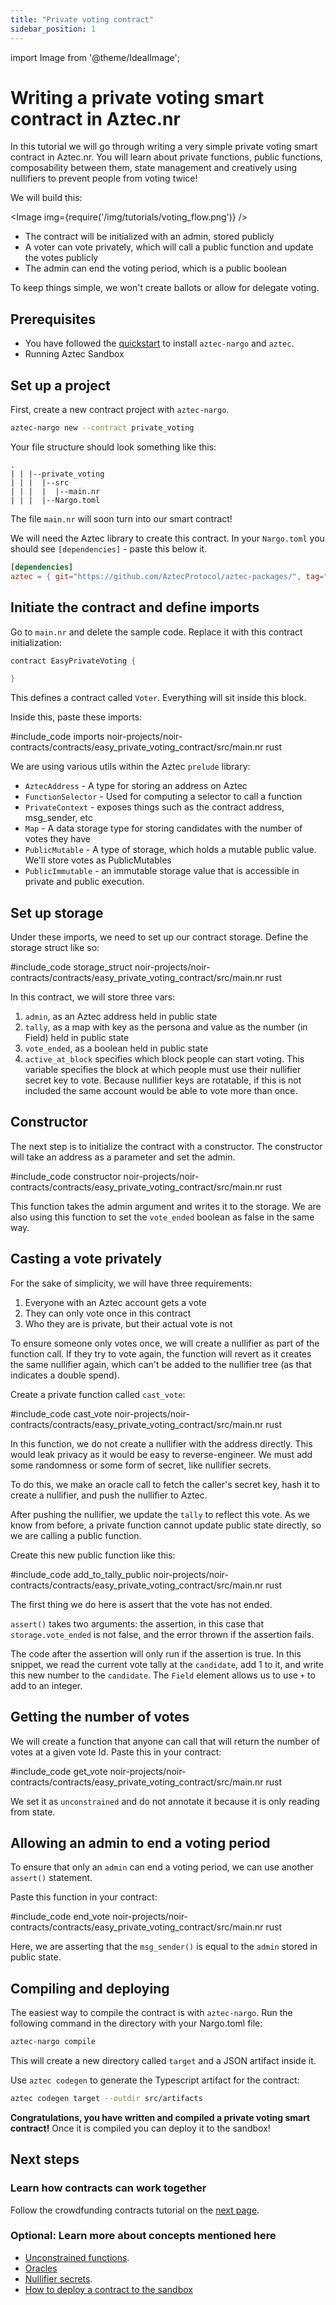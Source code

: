 ```yaml
---
title: "Private voting contract"
sidebar_position: 1
---
```


import Image from '@theme/IdealImage';

# Writing a private voting smart contract in Aztec.nr

In this tutorial we will go through writing a very simple private voting smart contract in Aztec.nr. You will learn about private functions, public functions, composability between them, state management and creatively using nullifiers to prevent people from voting twice!

We will build this:

<Image img={require('/img/tutorials/voting_flow.png')} />

- The contract will be initialized with an admin, stored publicly
- A voter can vote privately, which will call a public function and update the votes publicly
- The admin can end the voting period, which is a public boolean

To keep things simple, we won't create ballots or allow for delegate voting.

## Prerequisites

- You have followed the [quickstart](../../../guides/getting_started) to install `aztec-nargo` and `aztec`.
- Running Aztec Sandbox

## Set up a project

First, create a new contract project with `aztec-nargo`.

```bash
aztec-nargo new --contract private_voting
```

Your file structure should look something like this:

```tree
.
| | |--private_voting
| | |  |--src
| | |  |  |--main.nr
| | |  |--Nargo.toml
```

The file `main.nr` will soon turn into our smart contract!

We will need the Aztec library to create this contract. In your `Nargo.toml` you should see `[dependencies]` - paste this below it.

```toml
[dependencies]
aztec = { git="https://github.com/AztecProtocol/aztec-packages/", tag="#include_aztec_version", directory="noir-projects/aztec-nr/aztec" }
```

## Initiate the contract and define imports

Go to `main.nr` and delete the sample code. Replace it with this contract initialization:

```rust
contract EasyPrivateVoting {

}
```

This defines a contract called `Voter`. Everything will sit inside this block.

Inside this, paste these imports:

#include_code imports noir-projects/noir-contracts/contracts/easy_private_voting_contract/src/main.nr rust

We are using various utils within the Aztec `prelude` library:

- `AztecAddress` - A type for storing an address on Aztec
- `FunctionSelector` - Used for computing a selector to call a function
- `PrivateContext` - exposes things such as the contract address, msg_sender, etc
- `Map` - A data storage type for storing candidates with the number of votes they have
- `PublicMutable` - A type of storage, which holds a mutable public value. We'll store votes as PublicMutables
- `PublicImmutable` - an immutable storage value that is accessible in private and public execution.

## Set up storage

Under these imports, we need to set up our contract storage.
Define the storage struct like so:

#include_code storage_struct noir-projects/noir-contracts/contracts/easy_private_voting_contract/src/main.nr rust

In this contract, we will store three vars:

1. `admin`, as an Aztec address held in public state
2. `tally`, as a map with key as the persona and value as the number (in Field) held in public state
3. `vote_ended`, as a boolean held in public state
4. `active_at_block` specifies which block people can start voting. This variable specifies the block at which people must use their nullifier secret key to vote. Because nullifier keys are rotatable, if this is not included the same account would be able to vote more than once.

## Constructor

The next step is to initialize the contract with a constructor. The constructor will take an address as a parameter and set the admin.

#include_code constructor noir-projects/noir-contracts/contracts/easy_private_voting_contract/src/main.nr rust

This function takes the admin argument and writes it to the storage. We are also using this function to set the `vote_ended` boolean as false in the same way.

## Casting a vote privately

For the sake of simplicity, we will have three requirements:

1. Everyone with an Aztec account gets a vote
2. They can only vote once in this contract
3. Who they are is private, but their actual vote is not

To ensure someone only votes once, we will create a nullifier as part of the function call. If they try to vote again, the function will revert as it creates the same nullifier again, which can't be added to the nullifier tree (as that indicates a double spend).

Create a private function called `cast_vote`:

#include_code cast_vote noir-projects/noir-contracts/contracts/easy_private_voting_contract/src/main.nr rust

In this function, we do not create a nullifier with the address directly. This would leak privacy as it would be easy to reverse-engineer. We must add some randomness or some form of secret, like nullifier secrets.

To do this, we make an oracle call to fetch the caller's secret key, hash it to create a nullifier, and push the nullifier to Aztec.

After pushing the nullifier, we update the `tally` to reflect this vote. As we know from before, a private function cannot update public state directly, so we are calling a public function.

Create this new public function like this:

#include_code add_to_tally_public noir-projects/noir-contracts/contracts/easy_private_voting_contract/src/main.nr rust

The first thing we do here is assert that the vote has not ended.

`assert()` takes two arguments: the assertion, in this case that `storage.vote_ended` is not false, and the error thrown if the assertion fails.

The code after the assertion will only run if the assertion is true. In this snippet, we read the current vote tally at the `candidate`, add 1 to it, and write this new number to the `candidate`. The `Field` element allows us to use `+` to add to an integer.

## Getting the number of votes

We will create a function that anyone can call that will return the number of votes at a given vote Id. Paste this in your contract:

#include_code get_vote noir-projects/noir-contracts/contracts/easy_private_voting_contract/src/main.nr rust

We set it as `unconstrained` and do not annotate it because it is only reading from state.

## Allowing an admin to end a voting period

To ensure that only an `admin` can end a voting period, we can use another `assert()` statement.

Paste this function in your contract:

#include_code end_vote noir-projects/noir-contracts/contracts/easy_private_voting_contract/src/main.nr rust

Here, we are asserting that the `msg_sender()` is equal to the `admin` stored in public state.

## Compiling and deploying

The easiest way to compile the contract is with `aztec-nargo`. Run the following command in the directory with your Nargo.toml file:

```bash
aztec-nargo compile
```

This will create a new directory called `target` and a JSON artifact inside it.

Use `aztec codegen` to generate the Typescript artifact for the contract:

```bash
aztec codegen target --outdir src/artifacts
```

**Congratulations, you have written and compiled a private voting smart contract!** Once it is compiled you can deploy it to the sandbox!

## Next steps

### Learn how contracts can work together

Follow the crowdfunding contracts tutorial on the [next page](./crowdfunding_contract.md).

### Optional: Learn more about concepts mentioned here

- [Unconstrained functions](../../../aztec/smart_contracts/functions/index.md).
- [Oracles](../../../aztec/smart_contracts/oracles/index.md)
- [Nullifier secrets](../../../aztec/concepts/accounts/keys.md#nullifier-secrets).
- [How to deploy a contract to the sandbox](../../../guides/developer_guides/smart_contracts/how_to_deploy_contract.md)
